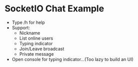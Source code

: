 # SocketIO Chat Example

* Type /h for help
* Support:
	* Nickname
	* List online users
	* Typing indicator
	* Join/Leave broadcast
	* Private message
* Open console for typing indicator...(Too lazy to build an UI)
